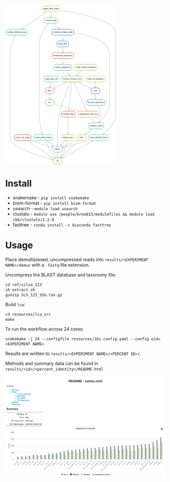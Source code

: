 <img src="resources/dag.png" height="500"/>

# Install

+ snakemake - `pip install snakemake`
+ biom-format - `pip install biom-format`
+ usearch - `module load usearch`
+ clustalo - `module use /people/brow015/modulefiles && module load cbb/clustalo/1.2.0`
+ fasttree - `conda install -c bioconda fasttree`


# Usage

Place demultiplexed, uncompressed reads into `results/<EXPERIMENT NAME>/demux`
with a `.fastq` file extension.

Uncompress the BLAST database and taxonomy file:

```
cd ref/silva_123
sh extract.sh
gunzip SLV_123_SSU.tax.gz
```

Build `lca`:

```
cd resources/lca_src
make
```

To run the workflow across 24 cores:

```
snakemake -j 24 --configfile resources/16s.config.yaml --config eid=<EXPERIMENT NAME>
```

Results are written to `results/<EXPERIMENT NAME>/<PERCENT ID>/`.

Methods and summary data can be found in `results/<id>/<percent_identity>/README.html`

![readme](resources/readme_example.png)
